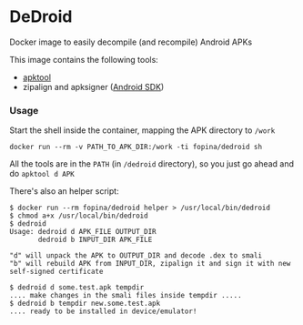 # DeDroid

Docker image to easily decompile (and recompile) Android APKs

This image contains the following tools:
* [apktool](https://ibotpeaches.github.io/Apktool/)
* zipalign and apksigner ([Android SDK](https://developer.android.com/studio/index.html#downloads))

### Usage

Start the shell inside the container, mapping the APK directory to `/work`
```
docker run --rm -v PATH_TO_APK_DIR:/work -ti fopina/dedroid sh
```
All the tools are in the `PATH` (in `/dedroid` directory), so you just go ahead and do `apktool d APK`


There's also an helper script:
```
$ docker run --rm fopina/dedroid helper > /usr/local/bin/dedroid
$ chmod a+x /usr/local/bin/dedroid
$ dedroid
Usage: dedroid d APK_FILE OUTPUT_DIR
       dedroid b INPUT_DIR APK_FILE

"d" will unpack the APK to OUTPUT_DIR and decode .dex to smali
"b" will rebuild APK from INPUT_DIR, zipalign it and sign it with new self-signed certificate

$ dedroid d some.test.apk tempdir
.... make changes in the smali files inside tempdir .....
$ dedroid b tempdir new.some.test.apk
.... ready to be installed in device/emulator!
```

